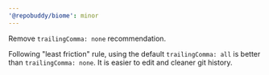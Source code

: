 ```yaml
---
'@repobuddy/biome': minor
---
```


Remove `trailingComma: none` recommendation.

Following "least friction" rule,
using the default `trailingComma: all` is better than `trailingComma: none`.
It is easier to edit and cleaner git history.
